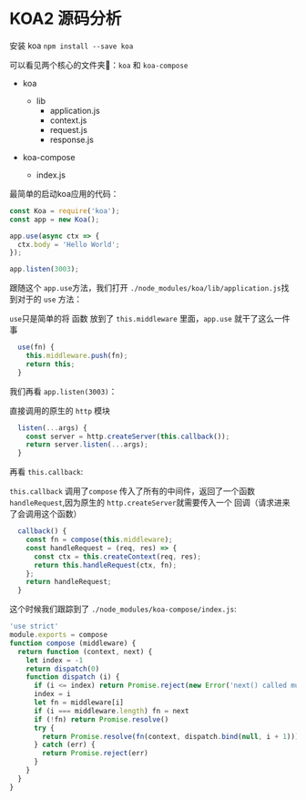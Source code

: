 # KOA2 源码分析

安装 koa `npm install --save koa`

可以看见两个核心的文件夹📁：`koa` 和 `koa-compose`

- koa
  - lib
    - application.js
    - context.js
    - request.js
    - response.js

- koa-compose
  - index.js

最简单的启动koa应用的代码：

```javascript
const Koa = require('koa');
const app = new Koa();

app.use(async ctx => {
  ctx.body = 'Hello World';
});

app.listen(3003);
```

跟随这个 `app.use`方法，我们打开 `./node_modules/koa/lib/application.js`找到对于的 `use` 方法：

`use`只是简单的将 函数 放到了 `this.middleware` 里面，`app.use` 就干了这么一件事

```javascript
  use(fn) {
    this.middleware.push(fn);
    return this;
  }
```

我们再看 `app.listen(3003)`：

直接调用的原生的 `http` 模块

```javascript
  listen(...args) {
    const server = http.createServer(this.callback());
    return server.listen(...args);
  }
```

再看 `this.callback`:

`this.callback` 调用了`compose` 传入了所有的中间件，返回了一个函数 `handleRequest`,因为原生的 `http.createServer`就需要传入一个 回调（请求进来了会调用这个函数）

```javascript
  callback() {
    const fn = compose(this.middleware);
    const handleRequest = (req, res) => {
      const ctx = this.createContext(req, res);
      return this.handleRequest(ctx, fn);
    };
    return handleRequest;
  }
```

这个时候我们跟踪到了 `./node_modules/koa-compose/index.js`:

```javascript
'use strict'
module.exports = compose
function compose (middleware) {
  return function (context, next) {
    let index = -1
    return dispatch(0)
    function dispatch (i) {
      if (i <= index) return Promise.reject(new Error('next() called multiple times'))
      index = i
      let fn = middleware[i]
      if (i === middleware.length) fn = next
      if (!fn) return Promise.resolve()
      try {
        return Promise.resolve(fn(context, dispatch.bind(null, i + 1)));
      } catch (err) {
        return Promise.reject(err)
      }
    }
  }
}
```

